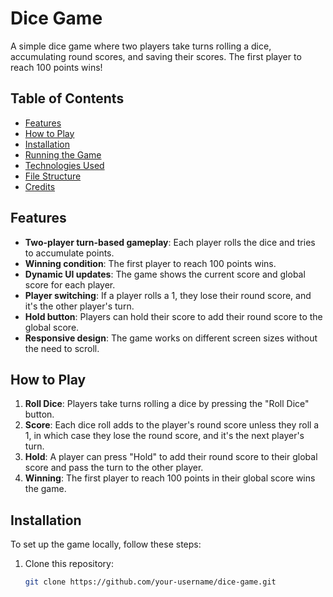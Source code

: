 # Dice Game

A simple dice game where two players take turns rolling a dice, accumulating round scores, and saving their scores. The first player to reach 100 points wins!

## Table of Contents
- [Features](#features)
- [How to Play](#how-to-play)
- [Installation](#installation)
- [Running the Game](#running-the-game)
- [Technologies Used](#technologies-used)
- [File Structure](#file-structure)
- [Credits](#credits)

## Features
- **Two-player turn-based gameplay**: Each player rolls the dice and tries to accumulate points.
- **Winning condition**: The first player to reach 100 points wins.
- **Dynamic UI updates**: The game shows the current score and global score for each player.
- **Player switching**: If a player rolls a 1, they lose their round score, and it's the other player's turn.
- **Hold button**: Players can hold their score to add their round score to the global score.
- **Responsive design**: The game works on different screen sizes without the need to scroll.

## How to Play
1. **Roll Dice**: Players take turns rolling a dice by pressing the "Roll Dice" button.
2. **Score**: Each dice roll adds to the player's round score unless they roll a 1, in which case they lose the round score, and it's the next player's turn.
3. **Hold**: A player can press "Hold" to add their round score to their global score and pass the turn to the other player.
4. **Winning**: The first player to reach 100 points in their global score wins the game.

## Installation
To set up the game locally, follow these steps:

1. Clone this repository:
   ```bash
   git clone https://github.com/your-username/dice-game.git

